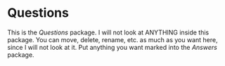 # Questions
This is the _Questions_ package. I will not look at ANYTHING inside this package. You can move, delete, rename, etc. as much as you want here, since I will not look at it. Put anything you want marked into the _Answers_ package.